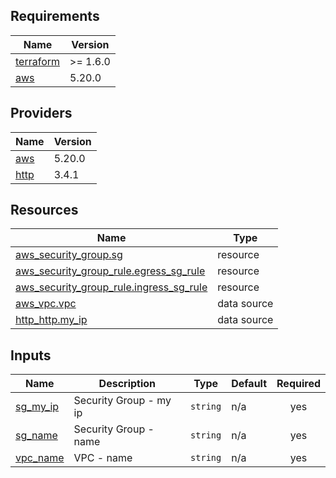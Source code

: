 <!-- BEGIN_TF_DOCS -->
## Requirements

| Name | Version |
|------|---------|
| <a name="requirement_terraform"></a> [terraform](#requirement\_terraform) | >= 1.6.0 |
| <a name="requirement_aws"></a> [aws](#requirement\_aws) | 5.20.0 |

## Providers

| Name | Version |
|------|---------|
| <a name="provider_aws"></a> [aws](#provider\_aws) | 5.20.0 |
| <a name="provider_http"></a> [http](#provider\_http) | 3.4.1 |

## Resources

| Name | Type |
|------|------|
| [aws_security_group.sg](https://registry.terraform.io/providers/hashicorp/aws/5.20.0/docs/resources/security_group) | resource |
| [aws_security_group_rule.egress_sg_rule](https://registry.terraform.io/providers/hashicorp/aws/5.20.0/docs/resources/security_group_rule) | resource |
| [aws_security_group_rule.ingress_sg_rule](https://registry.terraform.io/providers/hashicorp/aws/5.20.0/docs/resources/security_group_rule) | resource |
| [aws_vpc.vpc](https://registry.terraform.io/providers/hashicorp/aws/5.20.0/docs/data-sources/vpc) | data source |
| [http_http.my_ip](https://registry.terraform.io/providers/hashicorp/http/latest/docs/data-sources/http) | data source |

## Inputs

| Name | Description | Type | Default | Required |
|------|-------------|------|---------|:--------:|
| <a name="input_sg_my_ip"></a> [sg\_my\_ip](#input\_sg\_my\_ip) | Security Group - my ip | `string` | n/a | yes |
| <a name="input_sg_name"></a> [sg\_name](#input\_sg\_name) | Security Group - name | `string` | n/a | yes |
| <a name="input_vpc_name"></a> [vpc\_name](#input\_vpc\_name) | VPC - name | `string` | n/a | yes |
<!-- END_TF_DOCS -->
